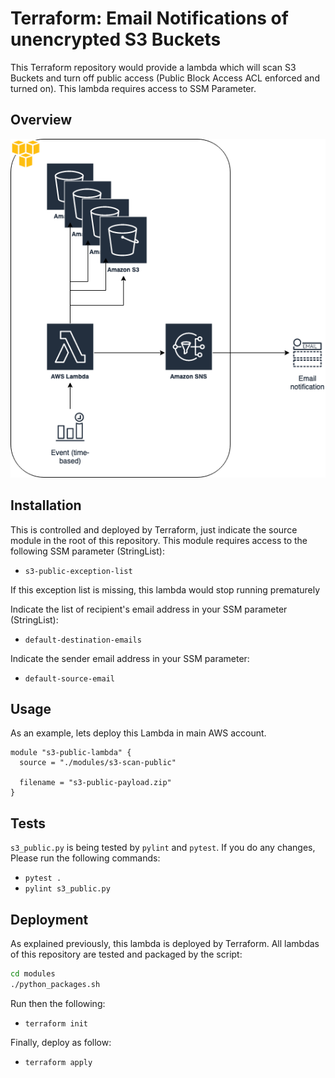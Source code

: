 # Terraform: Email Notifications of unencrypted S3 Buckets

This Terraform repository would provide a lambda which will scan S3 Buckets and turn off public access (Public Block Access ACL enforced and turned on). This lambda requires access to SSM Parameter.

## Overview

![Image](s3public.png?raw=true)

## Installation

This is controlled and deployed by Terraform, just indicate the source module in the root of this repository. This module requires access to the following SSM parameter (StringList):
- `s3-public-exception-list`

If this exception list is missing, this lambda would stop running prematurely

Indicate the list of recipient's email address in your SSM parameter (StringList):
- `default-destination-emails`

Indicate the sender email address in your SSM parameter:
- `default-source-email`

## Usage

As an example, lets deploy this Lambda in main AWS account.

```hcl
module "s3-public-lambda" {
  source = "./modules/s3-scan-public"

  filename = "s3-public-payload.zip"
}
```

## Tests

`s3_public.py` is being tested by `pylint` and `pytest`. If you do any changes, Please run the following commands:
- `pytest .`
- `pylint s3_public.py`

## Deployment

As explained previously, this lambda is deployed by Terraform. All lambdas of this repository are tested and packaged by the script:
```bash
cd modules
./python_packages.sh
```

Run then the following:

- `terraform init`

Finally, deploy as follow:

- `terraform apply`
